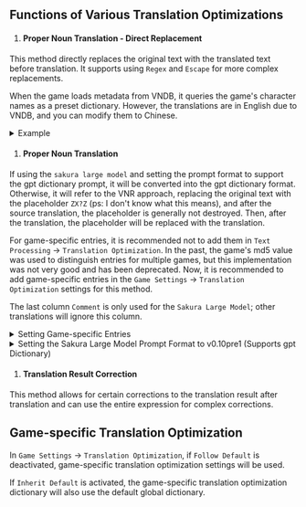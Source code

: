 ## Functions of Various Translation Optimizations

1. #### Proper Noun Translation - Direct Replacement

  This method directly replaces the original text with the translated text before translation. It supports using `Regex` and `Escape` for more complex replacements.

  When the game loads metadata from VNDB, it queries the game's character names as a preset dictionary. However, the translations are in English due to VNDB, and you can modify them to Chinese.

  <details>
    <summary>Example</summary>
    <img src="https://image.lunatranslator.org/zh/transoptimi/1.png">
  </details>

1. #### Proper Noun Translation

  If using the `sakura large model` and setting the prompt format to support the gpt dictionary prompt, it will be converted into the gpt dictionary format. Otherwise, it will refer to the VNR approach, replacing the original text with the placeholder `ZX?Z` (ps: I don't know what this means), and after the source translation, the placeholder is generally not destroyed. Then, after the translation, the placeholder will be replaced with the translation.

  For game-specific entries, it is recommended not to add them in `Text Processing` -> `Translation Optimization`. In the past, the game's md5 value was used to distinguish entries for multiple games, but this implementation was not very good and has been deprecated. Now, it is recommended to add game-specific entries in the `Game Settings` -> `Translation Optimization` settings for this method.

  The last column `Comment` is only used for the `Sakura Large Model`; other translations will ignore this column.

  <details>
    <summary>Setting Game-specific Entries</summary>
    It is recommended to use:
    <img src="https://image.lunatranslator.org/zh/transoptimi/2.png">
    Instead of:
    <img src="https://image.lunatranslator.org/zh/transoptimi/3.png">
  </details>

  <details>
    <summary>Setting the Sakura Large Model Prompt Format to v0.10pre1 (Supports gpt Dictionary)</summary>
    <img src="https://image.lunatranslator.org/zh/transoptimi/4.png">
  </details>

1. #### Translation Result Correction

  This method allows for certain corrections to the translation result after translation and can use the entire expression for complex corrections.

## Game-specific Translation Optimization

In `Game Settings` -> `Translation Optimization`, if `Follow Default` is deactivated, game-specific translation optimization settings will be used.

If `Inherit Default` is activated, the game-specific translation optimization dictionary will also use the default global dictionary.